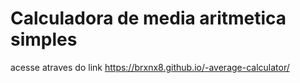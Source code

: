 # Calculadora de media aritmetica simples
acesse atraves do link https://brxnx8.github.io/-average-calculator/
